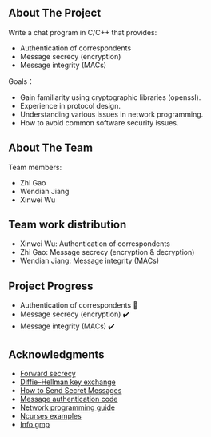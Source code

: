 <!-- ABOUT THE PROJECT -->
## About The Project



Write a chat program in C/C++ that provides:
* Authentication of correspondents
* Message secrecy (encryption)
* Message integrity (MACs)

Goals：
* Gain familiarity using cryptographic libraries (openssl).
* Experience in protocol design.
* Understanding various issues in network programming.
* How to avoid common software security issues.


<!-- ABOUT THE TEAM -->
## About The Team
Team members:
* Zhi Gao
* Wendian Jiang
* Xinwei Wu

<!-- Team work distribution -->
## Team work distribution
* Xinwei Wu: Authentication of correspondents
* Zhi Gao: Message secrecy (encryption & decryption)
* Wendian Jiang: Message integrity (MACs)

<!-- Project Progress -->
## Project Progress
* Authentication of correspondents 🚧
* Message secrecy (encryption) ✔️
* Message integrity (MACs) ✔️

<!-- ACKNOWLEDGMENTS -->
## Acknowledgments
* [Forward secrecy](https://en.wikipedia.org/wiki/Forward_secrecy)
* [Diffie–Hellman key exchange](https://en.wikipedia.org/wiki/Diffie%E2%80%93Hellman_key_exchange)
* [How to Send Secret Messages](https://www.freecodecamp.org/news/how-to-send-secret-messages/)
* [Message authentication code](https://en.wikipedia.org/wiki/Message_authentication_code)
* [Network programming guide](https://beej.us/guide/bgnet/)
* [Ncurses examples](https://tldp.org/HOWTO/NCURSES-Programming-HOWTO/)
* [Info gmp](https://gmplib.org/manual/)
